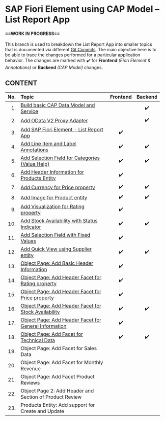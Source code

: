 # SAP Fiori Element using CAP Model – List Report App

#### ==WORK IN PROGRESS==

This branch is used to breakdown the List Report App into smaller topics that is documented via different [Git Commits][commits]. The main objective here is to be able to trace the changes performed for a particular application behavior. The changes are marked with ✔️ for **Frontend** _(Fiori Element & Annotations)_ or **Backend** _(CAP Model)_ changes.

## CONTENT

| No. | Topic | Frontend | Backend |
| ---:|:----- |:--------:|:-------:|
| 1.  | [Build basic CAP Data Model and Service][commit-1] |   | ✔️ |
| 2.  | [Add OData V2 Proxy Adapter][commit-2] |   | ✔️ |
| 3.  | [Add SAP Fiori Element - List Report App][commit-3] | ✔️ |   |
| 4.  | [Add Line Item and Label Annotations][commit-4] | ✔️ | ✔️ |
| 5.  | [Add Selection Field for Categories (Value Help)][commit-5] | ✔️ | ✔️ |
| 6.  | [Add Header Information for Products Entity][commit-6] | ✔️ |   |
| 7.  | [Add Currency for Price property][commit-7] | ✔️ | ✔️ |
| 8.  | [Add Image for Product entity][commit-8] | ✔️ | ✔️ |
| 9.  | [Add Visualization for Rating property][commit-9] | ✔️ |   |
| 10. | [Add Stock Availability with Status Indicator][commit-10] | ✔️ | ✔️ |
| 11. | [Add Selection Field with Fixed Values][commit-11] | ✔️ |   |
| 12. | [Add Quick View using Supplier entity][commit-12] | ✔️ | ✔️ |
| 13. | [Object Page: Add Basic Header Information][commit-13] | ✔️ |   |
| 14. | [Object Page: Add Header Facet for Rating property][commit-14] | ✔️ |   |
| 15. | [Object Page: Add Header Facet for Price property][commit-15] | ✔️ |   |
| 16. | [Object Page: Add Header Facet for Stock Availability][commit-16] | ✔️ | ✔️ |
| 17. | [Object Page: Add Header Facet for General Information][commit-17] | ✔️ |   |
| 18. | [Object Page: Add Facet for Technical Data][commits] | ✔️ | ✔️ |
| 19. | Object Page: Add Facet for Sales Data |   |   |
| 20. | Object Page: Add Facet for Monthly Revenue |   |   |
| 21. | Object Page: Add Facet Product Reviews |   |   |
| 22. | Object Page 2: Add Header and Section of Product Review |   |   |
| 23. | Products Entity: Add support for Create and Update |   |   |

[commits]: ../../commits/demo-list-report
[commit-1]: ../../commit/0baeed6310c132f0765c38288003471153eb205e
[commit-2]: ../../commit/e1e066b31adb313bccf2a9e932b30217cf026556
[commit-3]: ../../commit/b633d7e9177e41710894182d6c6d212d64b31df7
[commit-4]: ../../commit/4b96d0beaa1775e71a63afc41269957233c60ac4
[commit-5]: ../../commit/c6c8c3d9c06480a9439e9390551015c2adc3e80e
[commit-6]: ../../commit/08d130ed4756a07541e87a4e1096226959b1bf9d
[commit-7]: ../../commit/d6c2834ebd1d73680890489157d0ccbfb5dcebf1
[commit-8]: ../../commit/3e7fb97c08dfebf1a1736b7e50d728a0c64f6e59
[commit-9]: ../../commit/7e2de2a040e5c9b811aa4b16ec705f20567cd038
[commit-10]: ../../commit/0d9b70d0b430d6bf32f952d4b546330b151d9819
[commit-11]: ../../commit/68fb7d7a362c851013a1bd2e29bb20e2b73bb419
[commit-12]: ../../commit/71bd15ee2b3558ecbc727aae2696fb0936f26263
[commit-13]: ../../commit/14642a350d5cc60edbe2f1ab9f73d91c3157b67f
[commit-14]: ../../commit/0709c6b689ecc5c9a5eb6836d79a1e3c33c43b46
[commit-15]: ../../commit/ccdb924c02d1ece7c31b42cd8b062406055725dc
[commit-16]: ../../commit/bb6ae95251cc0bba2fcd31bda15c9d29542035f6
[commit-17]: ../../commit/d4c80aa5a7c33c66c985580e16ab2b2df532a04c